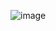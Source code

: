 ![image](https://github.com/companyakis/flutter-bootcamp-2024/assets/77589867/b917ae11-195c-4655-a16a-7256e4537eac)
